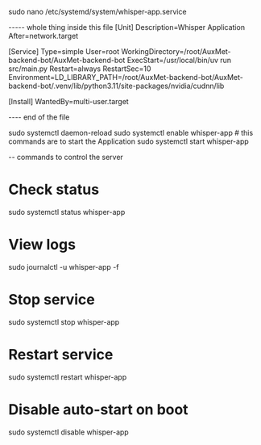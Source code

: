 sudo nano /etc/systemd/system/whisper-app.service

----- whole thing inside this file
[Unit]
Description=Whisper Application
After=network.target

[Service]
Type=simple
User=root
WorkingDirectory=/root/AuxMet-backend-bot/AuxMet-backend-bot
ExecStart=/usr/local/bin/uv run src/main.py
Restart=always
RestartSec=10
Environment=LD_LIBRARY_PATH=/root/AuxMet-backend-bot/AuxMet-backend-bot/.venv/lib/python3.11/site-packages/nvidia/cudnn/lib

[Install]
WantedBy=multi-user.target

---- end of the file

sudo systemctl daemon-reload
sudo systemctl enable whisper-app # this commands are to start the Application
sudo systemctl start whisper-app

-- commands to control the server

# Check status

sudo systemctl status whisper-app

# View logs

sudo journalctl -u whisper-app -f

# Stop service

sudo systemctl stop whisper-app

# Restart service

sudo systemctl restart whisper-app

# Disable auto-start on boot

sudo systemctl disable whisper-app
